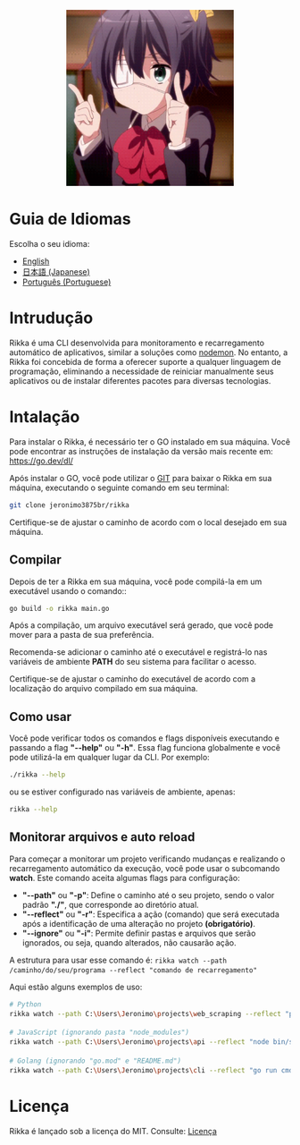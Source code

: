 <p align="center">
 <img src="https://github.com/jeronimo3875br/rikka/blob/master/assets/rikka_main.gif" alt="rikka_main" width="300"/>
</p>

# Guia de Idiomas

Escolha o seu idioma:

- [English](./README.en.md)
- [日本語 (Japanese)](./README.jp.md)
- [Português (Portuguese)](./README.pt.md)

# Intrudução
Rikka é uma CLI desenvolvida para monitoramento e recarregamento automático de aplicativos, similar a soluções como <a href="https://github.com/remy/nodemon">nodemon</a>. No entanto, a Rikka foi concebida de forma a oferecer suporte a qualquer linguagem de programação, eliminando a necessidade de reiniciar manualmente seus aplicativos ou de instalar diferentes pacotes para diversas tecnologias.

# Intalação
Para instalar o Rikka, é necessário ter o GO instalado em sua máquina. Você pode encontrar as instruções de instalação da versão mais recente em: https://go.dev/dl/

Após instalar o GO, você pode utilizar o <a href="https://git-scm.com/">GIT<a/> para baixar o Rikka em sua máquina, executando o seguinte comando em seu terminal: 

```sh 
git clone jeronimo3875br/rikka
```

Certifique-se de ajustar o caminho de acordo com o local desejado em sua máquina.

## Compilar 
Depois de ter a Rikka em sua máquina, você pode compilá-la em um executável usando o comando::

```sh
go build -o rikka main.go
```

Após a compilação, um arquivo executável será gerado, que você pode mover para a pasta de sua preferência.

Recomenda-se adicionar o caminho até o executável e registrá-lo nas variáveis de ambiente **PATH** do seu sistema para facilitar o acesso.

Certifique-se de ajustar o caminho do executável de acordo com a localização do arquivo compilado em sua máquina.

## Como usar
Você pode verificar todos os comandos e flags disponíveis executando e passando a flag **"--help"** ou **"-h"**. Essa flag funciona globalmente e você pode utilizá-la em qualquer lugar da CLI. Por exemplo: 

```sh
./rikka --help
```

 ou se estiver configurado nas variáveis de ambiente, apenas: 
 
 ```sh
 rikka --help
```

## Monitorar arquivos e auto reload
Para começar a monitorar um projeto verificando mudanças e realizando o recarregamento automático da execução, você pode usar o subcomando **watch**. Este comando aceita algumas flags para configuração:

- **"--path"** ou **"-p"**: Define o caminho até o seu projeto, sendo o valor padrão **"./"**, que corresponde ao diretório atual.
- **"--reflect"** ou **"-r"**: Especifica a ação (comando) que será executada após a identificação de uma alteração no projeto **(obrigatório)**.
- **"--ignore"** ou **"-i"**: Permite definir pastas e arquivos que serão ignorados, ou seja, quando alterados, não causarão ação.

A estrutura para usar esse comando é: `rikka watch --path /caminho/do/seu/programa --reflect "comando de recarregamento"`

Aqui estão alguns exemplos de uso:

```sh
# Python
rikka watch --path C:\Users\Jeronimo\projects\web_scraping --reflect "python main.py"

# JavaScript (ignorando pasta "node_modules")
rikka watch --path C:\Users\Jeronimo\projects\api --reflect "node bin/server.js" --ignore node_modules

# Golang (ignorando "go.mod" e "README.md")
rikka watch --path C:\Users\Jeronimo\projects\cli --reflect "go run cmd/main.go" --ignore go.mod,README.md
```

# Licença
Rikka é lançado sob a licença do MIT. Consulte: <a href="https://github.com/jeronimo3875br/rikka/blob/master/LICENSE">Licença</a>
